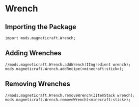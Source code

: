 # Wrench

## Importing the Package
```zenscript
import mods.magneticraft.Wrench;
```

## Adding Wrenches
```zenscript
//mods.magneticraft.Wrench.addWrench(IIngredient wrench);
mods.magneticraft.Wrench.addRecipe(<minecraft:stick>);
```

## Removing Wrenches
```zenscript
//mods.magneticraft.Wrench.removeWrench(IItemStack wrench);
mods.magneticraft.Wrench.removeWrench(<minecraft:stick>);
```
